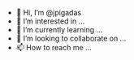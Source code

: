 - 👋 Hi, I’m @jpigadas
- 👀 I’m interested in ...
- 🌱 I’m currently learning ...
- 💞️ I’m looking to collaborate on ...
- 📫 How to reach me ...

<!---
jpigadas/jpigadas is a ✨ special ✨ repository because its `README.md` (this file) appears on your GitHub profile.
You can click the Preview link to take a look at your changes.
--->

